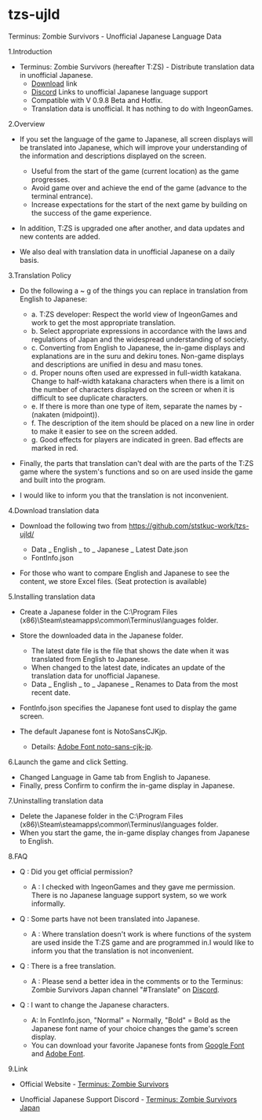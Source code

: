 # tzs-ujld
Terminus: Zombie Survivors - Unofficial Japanese Language Data

1.Introduction

   - Terminus: Zombie Survivors (hereafter T:ZS) - Distribute translation data in unofficial Japanese.
     - [Download](https://github.com/ststkuc-work/tzs-ujld/) link
     - [Discord](https://discord.gg/msDjAbqx7r) Links to unofficial Japanese language support
     - Compatible with V 0.9.8 Beta and Hotfix.
     - Translation data is unofficial. It has nothing to do with IngeonGames.

2.Overview

   - If you set the language of the game to Japanese, all screen displays will be translated into Japanese, which will improve your understanding of the information and descriptions displayed on the screen.
     - Useful from the start of the game (current location) as the game progresses.
     - Avoid game over and achieve the end of the game (advance to the terminal entrance).
     - Increase expectations for the start of the next game by building on the success of the game experience.

   - In addition, T:ZS is upgraded one after another, and data updates and new contents are added.
   - We also deal with translation data in unofficial Japanese on a daily basis.

3.Translation Policy

   - Do the following a ~ g of the things you can replace in translation from English to Japanese:
     - a. T:ZS developer: Respect the world view of IngeonGames and work to get the most appropriate translation.
     - b. Select appropriate expressions in accordance with the laws and regulations of Japan and the widespread understanding of society.
     - c. Converting from English to Japanese, the in-game displays and explanations are in the suru and dekiru tones. Non-game displays and descriptions are unified in desu and masu tones.
     - d. Proper nouns often used are expressed in full-width katakana. Change to half-width katakana characters when there is a limit on the number of characters displayed on the screen or when it is difficult to see duplicate characters.
     - e. If there is more than one type of item, separate the names by - (nakaten (midpoint)).
     - f. The description of the item should be placed on a new line in order to make it easier to see on the screen added.
     - g. Good effects for players are indicated in green. Bad effects are marked in red.

   - Finally, the parts that translation can't deal with are the parts of the T:ZS game where the system's functions and so on are used inside the game and built into the program.
   - I would like to inform you that the translation is not inconvenient.

4.Download translation data

   - Download the following two from https://github.com/ststkuc-work/tzs-ujld/
     - Data _ English _ to _ Japanese _ Latest Date.json
     - FontInfo.json

   - For those who want to compare English and Japanese to see the content, we store Excel files. (Seat protection is available)

5.Installing translation data

   - Create a Japanese folder in the C:\Program Files (x86)\Steam\steamapps\common\Terminus\languages folder.
   - Store the downloaded data in the Japanese folder.

     - The latest date file is the file that shows the date when it was translated from English to Japanese.
     - When changed to the latest date, indicates an update of the translation data for unofficial Japanese.
     - Data _ English _ to _ Japanese _ Renames to Data from the most recent date.

   - FontInfo.json specifies the Japanese font used to display the game screen.
   - The default Japanese font is NotoSansCJKjp.
     - Details: [Adobe Font noto-sans-cjk-jp](https://fonts.adobe.com/fonts/noto-sans-cjk-jp).

6.Launch the game and click Setting.

   - Changed Language in Game tab from English to Japanese.
   - Finally, press Confirm to confirm the in-game display in Japanese.

7.Uninstalling translation data

   - Delete the Japanese folder in the C:\Program Files (x86)\Steam\steamapps\common\Terminus\languages folder.
   - When you start the game, the in-game display changes from Japanese to English.

8.FAQ

   - Q : Did you get official permission?
     - A : I checked with IngeonGames and they gave me permission. There is no Japanese language support system, so we work informally.

   - Q : Some parts have not been translated into Japanese.
     - A : Where translation doesn't work is where functions of the system are used inside the T:ZS game and are programmed in.I would like to inform you that the translation is not inconvenient.

   - Q : There is a free translation.
     - A : Please send a better idea in the comments or to the Terminus: Zombie Survivors Japan channel "#Translate" on [Discord](https://discord.gg/msDjAbqx7r).

   - Q : I want to change the Japanese characters.
     - A: In FontInfo.json, "Normal" = Normally, "Bold" = Bold as the Japanese font name of your choice changes the game's screen display.
     - You can download your favorite Japanese fonts from [Google Font](https://fonts.google.com) and [Adobe Font](https://fonts.adobe.com).

9.Link

   -  Official Website 
     - [Terminus: Zombie Survivors](https://terminuszombiesurvivors.com)

   -  Unofficial Japanese Support Discord
     - [Terminus: Zombie Survivors Japan](https://discord.gg/msDjAbqx7r)
